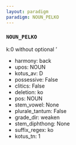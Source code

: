 ```yaml
---
layout: paradigm
paradigm: NOUN_PELKO
---
```

### ` NOUN_PELKO `

k:0 without optional ’
* harmony: back
* upos: NOUN
* kotus_av: D
* possessive: False
* clitics: False
* deletion: ko
* pos: NOUN
* stem_vowel: None
* plurale_tantum: False
* grade_dir: weaken
* stem_diphthong: None
* suffix_regex: ko
* kotus_tn: 1
